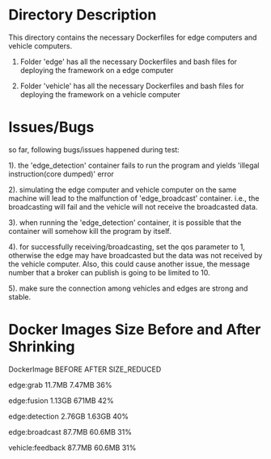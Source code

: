 # Directory Description
This directory contains the necessary Dockerfiles for edge computers and
vehicle computers. 

1. Folder 'edge' has all the necessary Dockerfiles and bash files for deploying
the framework on a edge computer

2. Folder 'vehicle' has all the necessary Dockerfiles and bash files for deploying
the framework on a vehicle computer

# Issues/Bugs
so far, following bugs/issues happened during test:

1). the 'edge_detection' container fails to run the program 
and yields 'illegal instruction(core dumped)' error

2). simulating the edge computer and vehicle computer on the same
machine will lead to the malfunction of 'edge_broadcast' container.
i.e., the broadcasting will fail and the vehicle will not receive 
the broadcasted data.

3). when running the 'edge_detection' container, it is possible
that the container will somehow kill the program by itself.

4). for successfully receiving/broadcasting, set the qos parameter to 1, otherwise
the edge may have broadcasted but the data was not received by the vehicle computer.
Also, this could cause another issue, the message number that a broker can publish is
going to be limited to 10.

5). make sure the connection among vehicles and edges are strong and stable.

# Docker Images Size Before and After Shrinking

DockerImage			BEFORE		AFTER		SIZE_REDUCED

edge:grab			11.7MB		7.47MB		36%

edge:fusion			1.13GB		671MB		42%

edge:detection			2.76GB		1.63GB		40%

edge:broadcast			87.7MB		60.6MB		31%

vehicle:feedback		87.7MB		60.6MB		31%
